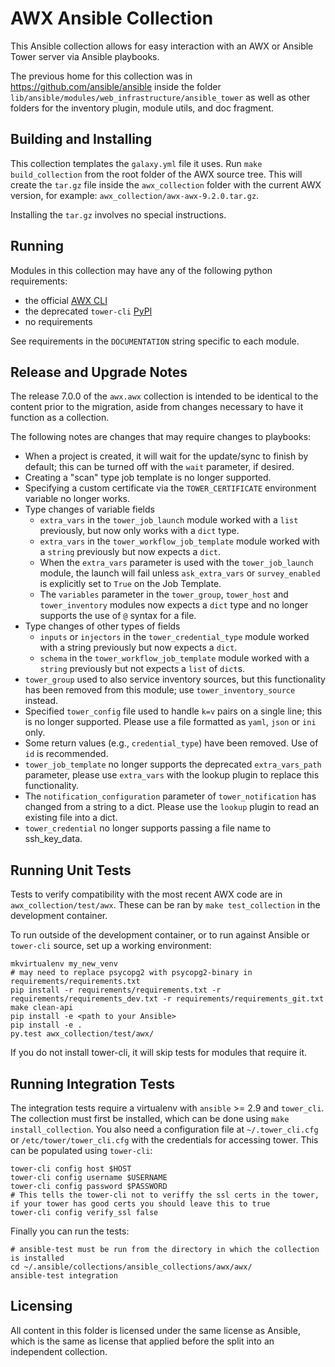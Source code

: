 # AWX Ansible Collection

This Ansible collection allows for easy interaction with an AWX or Ansible Tower
server via Ansible playbooks.

The previous home for this collection was in https://github.com/ansible/ansible
inside the folder `lib/ansible/modules/web_infrastructure/ansible_tower`
as well as other folders for the inventory plugin, module utils, and
doc fragment.

## Building and Installing

This collection templates the `galaxy.yml` file it uses.
Run `make build_collection` from the root folder of the AWX source tree.
This will create the `tar.gz` file inside the `awx_collection` folder
with the current AWX version, for example: `awx_collection/awx-awx-9.2.0.tar.gz`.

Installing the `tar.gz` involves no special instructions.

## Running

Modules in this collection may have any of the following python requirements:

 - the official [AWX CLI](https://docs.ansible.com/ansible-tower/latest/html/towercli/index.html)
 - the deprecated `tower-cli` [PyPI](https://pypi.org/project/ansible-tower-cli/)
 - no requirements

See requirements in the `DOCUMENTATION` string specific to each module.

## Release and Upgrade Notes

The release 7.0.0 of the `awx.awx` collection is intended to be identical
to the content prior to the migration, aside from changes necessary to
have it function as a collection.

The following notes are changes that may require changes to playbooks:


 - When a project is created, it will wait for the update/sync to finish by default; this can be turned off with the `wait` parameter, if desired.
 - Creating a "scan" type job template is no longer supported.
 - Specifying a custom certificate via the `TOWER_CERTIFICATE` environment variable no longer works.
 - Type changes of variable fields
   - `extra_vars` in the `tower_job_launch` module worked with a `list` previously, but now only works with a `dict` type.
   - `extra_vars` in the `tower_workflow_job_template` module worked with a `string` previously but now expects a `dict`.
   - When the `extra_vars` parameter is used with the `tower_job_launch` module, the launch will fail unless `ask_extra_vars` or `survey_enabled` is explicitly set to `True` on the Job Template.
   - The `variables` parameter in the `tower_group`, `tower_host` and `tower_inventory` modules now expects a `dict` type and no longer supports the use of `@` syntax for a file.
 - Type changes of other types of fields
   - `inputs` or `injectors` in the `tower_credential_type` module worked with a string previously but now expects a `dict`.
   - `schema` in the `tower_workflow_job_template` module worked with a `string` previously but not expects a `list` of `dict`s.
 - `tower_group` used to also service inventory sources, but this functionality has been removed from this module; use `tower_inventory_source` instead.
 - Specified `tower_config` file used to handle `k=v` pairs on a single line; this is no longer supported. Please use a file formatted as `yaml`, `json` or `ini` only.
 - Some return values (e.g., `credential_type`) have been removed. Use of `id` is recommended.
 - `tower_job_template` no longer supports the deprecated `extra_vars_path` parameter, please use `extra_vars` with the lookup plugin to replace this functionality.
 - The `notification_configuration` parameter of `tower_notification` has changed from a string to a dict. Please use the `lookup` plugin to read an existing file into a dict.
 - `tower_credential` no longer supports passing a file name to ssh_key_data.

## Running Unit Tests

Tests to verify compatibility with the most recent AWX code are in `awx_collection/test/awx`.
These can be ran by `make test_collection` in the development container.

To run outside of the development container, or to run against
Ansible or `tower-cli` source, set up a working environment:

```
mkvirtualenv my_new_venv
# may need to replace psycopg2 with psycopg2-binary in requirements/requirements.txt
pip install -r requirements/requirements.txt -r requirements/requirements_dev.txt -r requirements/requirements_git.txt
make clean-api
pip install -e <path to your Ansible>
pip install -e .
py.test awx_collection/test/awx/
```

If you do not install tower-cli, it will skip tests for modules that require it.

## Running Integration Tests

The integration tests require a virtualenv with `ansible` >= 2.9 and `tower_cli`.
The collection must first be installed, which can be done using `make install_collection`.
You also need a configuration file at `~/.tower_cli.cfg` or
`/etc/tower/tower_cli.cfg` with the credentials for accessing tower. This can
be populated using `tower-cli`:

```
tower-cli config host $HOST
tower-cli config username $USERNAME
tower-cli config password $PASSWORD
# This tells the tower-cli not to veriffy the ssl certs in the tower, if your tower has good certs you should leave this to true
tower-cli config verify_ssl false
```

Finally you can run the tests:

```
# ansible-test must be run from the directory in which the collection is installed
cd ~/.ansible/collections/ansible_collections/awx/awx/
ansible-test integration
```

## Licensing

All content in this folder is licensed under the same license as Ansible,
which is the same as license that applied before the split into an
independent collection.
